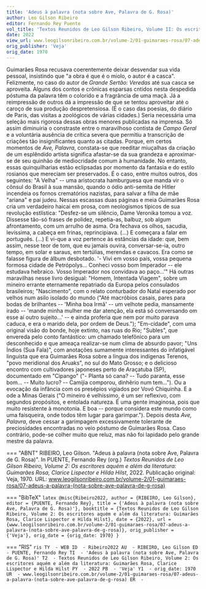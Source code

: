 ```yaml
---
title: 'Adeus à palavra (nota sobre Ave, Palavra de G. Rosa)'
author: Leo Gilson Ribeiro
editor: Fernando Rey Puente
vol_title: 'Textos Reunidos de Leo Gilson Ribeiro, Volume II: Os escritores aquém e além da literatura: Guimarães Rosa, Clarice Lispector e Hilda Hilst'
date: 2022
view_url: www.leogilsonribeiro.com.br/volume-2/01-guimaraes-rosa/07-adeus-a-palavra-(nota-sobre-ave-palavra-de-g-rosa)
orig_publisher: 'Veja'
orig_date: 1970
---
```


Guimarães Rosa recusava coerentemente deixar desvendar sua vida pessoal, insistindo que "a obra é que é o miolo, o autor é a casca". Felizmente, no caso do autor de *Grande Sertão: Veredas* até sua casca se aproveita. Alguns dos contos e crônicas esparsas cntidos nesta despedida póstuma da palavra têm o colorido e a fragrância de uma maçã. Já a reimpressão de outros dá a impressão de que se tentou aproveitar até o caroço de sua produção despretensiosa. (É o caso das poesias, do diário de Paris, das visitas a zoológicos de várias cidades.) Seria necessária uma seleção mais rigorosa dessas obras menores publicadas na imprensa. Só assim diminuiria o constraste entre o maravilhoso contista de *Campo Geral* e a voluntária ausência de crítica severa que permitiu a transcrição de criações tão insignificantes quanto as citadas. Porque, em certos momentos de *Ave, Palavra*, constata-se que reeditar miuçalhas da criação de um esplêndido artista significa afastar-se da sua grandeza e aproximar-se de seu quinhão de mediocridade comum à humanidade. No entanto, essas quinquilharias estão eclipsadas por momento da fantasia e do estilo rosianos que mereciam ser preservados. É o caso, entre muitos outros, dos seguintes: "A Velha" -- uma aristocrata hamburguesa que manda vir o cônsul do Brasil à sua mansão, quando o ódio anti-semita de Hitler incendeia os fornos crematórios nazistas, para salvar a filha de mãe "ariana" e pai judeu. Nessas escassas duas páginas e meia Guimarães Rosa cria um verdadeiro haicai em prosa, com neologismos típicos de sua revolução estlística: "Desfez-se um silêncio, Dame Veronika tomou a voz. Dissesse tão-só frases de polidez, repetia-as, balbuz, sob algum afrontamento, com um arrulho de asma. Ora fechava os olhos, sacudia, levíssima, a cabeça em frinas, reprincipiava. (\...) E começara a falar em português. (\...) E vi-que a voz pertence às estâncias da idade: que, bem assim, nesse teor de tom, que eu jamais ouvira, conversar-se-ia, outro tempo, em solar e saraus, em tertúlias, merendas e cavacos. Era como se falasse figura de álbum desbotado. '- Vivi em vosso país, vossa pequena formosa cidade de Petrópolys\... Conheci vosso bom Imperador -- ele estudava hebraico. Vosso Imperador nos convidava ao paço\...'" Há outras maravilhas nesse livro desigual: "Homem, Intentada Viagem", sobre um mineiro errante eternamente repatriado da Europa pelos consulados brasileiros; "Nascimento", com o relato conturbador do Natal esperado por velhos num asilo isolado do mundo ("Até macróbios casais, pares para bodas de brilhantes -- 'Minha boa Irmã' -- um velhote pedia, mansamente irado -- 'mande minha mulher me dar atenção, ela está só conversando om esse aí outro sujeito\...' -- e ainda proferia que nem por muito parava caduca, e era o marido dela, por ordem de Deus."); "Em-cidade", com uma original visão do bonde, hoje extinto, nas ruas do Rio; "Subles", que envereda pelo conto fantástico: um chamado telefônico para um desconhecido e que ameaça realizar-se num clima de absurdo pavor; "Uns Índios (Sua Fala)", com anotações sumamente interessantes do infatigável linguista que era Guimarães Rosa sobre a língua dos indígenas Terenos, "povo meridional dos Aruaks", no sul do Mato Grosso; e o delicioso encontro com cultivadores japoneses perto de Araçatuba (SP), documentado em "Cipango" ("- Planta só cana? -- Tudo paranta, esse bom\... -- Muito lucro? -- Camíjia comporou, dinhêrio num tem\..."). Ou a evocação da infância com os presépios vigiados por Vovó Chiquinha. E a ode a Minas Gerais ("O mineiro é velhíssimo, é um ser reflexivo, com segundos propósitos, e entolada natureza. É uma gente imaginosa, pois que muito resistente à monotonia. E boa -- porque considera este mundo como uma faisqueira, onde todos têm lugar para garimpar."). Depois desta *Ave, Palavra*, deve cessar a garimpagem excessivamente tolerante de preciosidades encontradas no veio póstumo de Guimarães Rosa. Caso contrário, pode-se colher muito que reluz, mas não foi lapidado pelo grande mestre da palavra.


=== "ABNT"
    RIBEIRO, Leo Gilson. "Adeus à palavra (nota sobre Ave, Palavra de G. Rosa)". In PUENTE, Fernando Rey (org.) <em>Textos Reunidos de Leo Gilson Ribeiro, Volume 2: Os escritores aquém e além da literatura: Guimarães Rosa, Clarice Lispector e Hilda Hilst</em>, 2022. Publicação original: Veja, 1970. URL: <a href="yml_view_url">www.leogilsonribeiro.com.br/volume-2/01-guimaraes-rosa/07-adeus-a-palavra-(nota-sobre-ave-palavra-de-g-rosa)</a>

=== "BibTeX"
    ```latex
    @misc{Ribeiro2022,
    author = {RIBEIRO, Leo Gilson},
    editor = {PUENTE, Fernando Rey},
    title = {'Adeus à palavra (nota sobre Ave, Palavra de G. Rosa)'},
    booktitle = {Textos Reunidos de Leo Gilson Ribeiro, Volume 2: Os escritores aquém e além da literatura: Guimarães Rosa, Clarice Lispector e Hilda Hilst},
    date = {2022},
    url = {www.leogilsonribeiro.com.br/volume-2/01-guimaraes-rosa/07-adeus-a-palavra-(nota-sobre-ave-palavra-de-g-rosa)},
    orig_publisher = {'Veja'},
    orig_date = {orig_date: 1970}
    }
    ```

=== "RIS"
    ```ris
    TY  - WEB
    ID  - Ribeiro2022
    AU  - RIBEIRO, Leo Gilson
    ED  - PUENTE, Fernando Rey
    TI  - 'Adeus à palavra (nota sobre Ave, Palavra de G. Rosa)'
    T2  - Textos Reunidos de Leo Gilson Ribeiro, Volume 2: Os escritores aquém e além da literatura: Guimarães Rosa, Clarice Lispector e Hilda Hilst
    PY  - 2022
    PB  - 'Veja'
    Y1  - orig_date: 1970
    UR  - www.leogilsonribeiro.com.br/volume-2/01-guimaraes-rosa/07-adeus-a-palavra-(nota-sobre-ave-palavra-de-g-rosa)
    ER  - 
    ```
